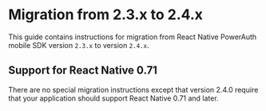 # Migration from 2.3.x to 2.4.x

This guide contains instructions for migration from React Native PowerAuth mobile SDK version `2.3.x` to version `2.4.x`.

## Support for React Native 0.71

There are no special migration instructions except that version 2.4.0 require that your application should support React Native 0.71 and later.